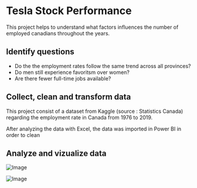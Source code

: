 # Tesla Stock Performance

This project helps to understand what factors influences the number of employed canadians throughout the years. 

## Identify questions
- Do the the employment rates follow the same trend across all provinces?
- Do men still experience favoritsm over women?
- Are there fewer full-time jobs available?


## Collect, clean and transform data
This project consist of a dataset from Kaggle (source : Statistics Canada) regarding the employment rate in Canada from 1976 to 2019.

After analyzing the data with Excel, the data was imported in Power BI in order to clean

## Analyze and vizualize data
![Image](https://github.com/user-attachments/assets/e2484c19-89e8-47c1-84b5-be26058757cd)

![Image](https://github.com/user-attachments/assets/86b0d886-b053-407a-abe0-6487cbf6831a)
